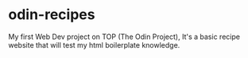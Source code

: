 # odin-recipes
My first Web Dev project on TOP (The Odin Project), It's a basic recipe website that will test my html boilerplate knowledge.
